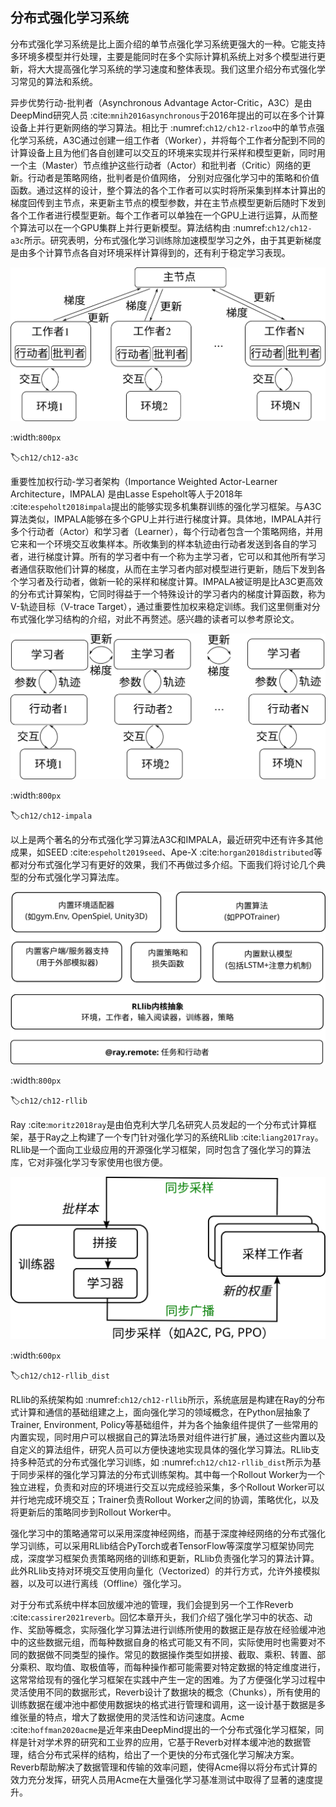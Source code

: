## 分布式强化学习系统

分布式强化学习系统是比上面介绍的单节点强化学习系统更强大的一种。它能支持多环境多模型并行处理，主要是能同时在多个实际计算机系统上对多个模型进行更新，将大大提高强化学习系统的学习速度和整体表现。我们这里介绍分布式强化学习常见的算法和系统。

异步优势行动-批判者（Asynchronous Advantage Actor-Critic，A3C）是由DeepMind研究人员 :cite:`mnih2016asynchronous`于2016年提出的可以在多个计算设备上并行更新网络的学习算法。相比于 :numref:`ch12/ch12-rlzoo`中的单节点强化学习系统，A3C通过创建一组工作者（Worker），并将每个工作者分配到不同的计算设备上且为他们各自创建可以交互的环境来实现并行采样和模型更新，同时用一个主（Master）节点维护这些行动者（Actor）和批判者（Critic）网络的更新。行动者是策略网络，批判者是价值网络， 分别对应强化学习中的策略和价值函数。通过这样的设计，整个算法的各个工作者可以实时将所采集到样本计算出的梯度回传到主节点，来更新主节点的模型参数，并在主节点模型更新后随时下发到各个工作者进行模型更新。每个工作者可以单独在一个GPU上进行运算，从而整个算法可以在一个GPU集群上并行更新模型。算法结构由 :numref:`ch12/ch12-a3c`所示。研究表明，分布式强化学习训练除加速模型学习之外，由于其更新梯度是由多个计算节点各自对环境采样计算得到的，还有利于稳定学习表现。

![A3C分布式算法架构](../img/ch12/ch12-a3c.png)

:width:`800px`

:label:`ch12/ch12-a3c`

重要性加权行动-学习者架构（Importance Weighted Actor-Learner Architecture，IMPALA) 是由Lasse Espeholt等人于2018年 :cite:`espeholt2018impala`提出的能够实现多机集群训练的强化学习框架。与A3C算法类似，IMPALA能够在多个GPU上并行进行梯度计算。具体地，IMPALA并行多个行动者（Actor）和学习者（Learner），每个行动者包含一个策略网络，并用它来和一个环境交互收集样本。所收集到的样本轨迹由行动者发送到各自的学习者，进行梯度计算。所有的学习者中有一个称为主学习者，它可以和其他所有学习者通信获取他们计算的梯度，从而在主学习者内部对模型进行更新，随后下发到各个学习者及行动者，做新一轮的采样和梯度计算。IMPALA被证明是比A3C更高效的分布式计算架构，它同时得益于一个特殊设计的学习者内的梯度计算函数，称为V-轨迹目标（V-trace Target），通过重要性加权来稳定训练。我们这里侧重对分布式强化学习结构的介绍，对此不再赘述。感兴趣的读者可以参考原论文。

![IMPALA分布式算法架构](../img/ch12/ch12-impala.png)

:width:`800px`

:label:`ch12/ch12-impala`

以上是两个著名的分布式强化学习算法A3C和IMPALA，最近研究中还有许多其他成果，如SEED :cite:`espeholt2019seed`、Ape-X :cite:`horgan2018distributed`等都对分布式强化学习有更好的效果，我们不再做过多介绍。下面我们将讨论几个典型的分布式强化学习算法库。

![RLlib系统架构](../img/ch12/ch12-rllib-arch.svg)

:width:`800px`

:label:`ch12/ch12-rllib`

Ray :cite:`moritz2018ray`是由伯克利大学几名研究人员发起的一个分布式计算框架，基于Ray之上构建了一个专门针对强化学习的系统RLlib :cite:`liang2017ray`。RLlib是一个面向工业级应用的开源强化学习框架，同时包含了强化学习的算法库，它对非强化学习专家使用也很方便。

![RLlib分布式训练](../img/ch12/ch12-rllib-distributed.svg)

:width:`600px`

:label:`ch12/ch12-rllib_dist`

RLlib的系统架构如 :numref:`ch12/ch12-rllib`所示，系统底层是构建在Ray的分布式计算和通信的基础组建之上，面向强化学习的领域概念，在Python层抽象了Trainer, Environment, Policy等基础组件，并为各个抽象组件提供了一些常用的内置实现，同时用户可以根据自己的算法场景对组件进行扩展，通过这些内置以及自定义的算法组件，研究人员可以方便快速地实现具体的强化学习算法。RLlib支持多种范式的分布式强化学习训练，如 :numref:`ch12/ch12-rllib_dist`所示为基于同步采样的强化学习算法的分布式训练架构。其中每一个Rollout Worker为一个独立进程，负责和对应的环境进行交互以完成经验采集，多个Rollout Worker可以并行地完成环境交互；Trainer负责Rollout Worker之间的协调，策略优化，以及将更新后的策略同步到Rollout Worker中。

强化学习中的策略通常可以采用深度神经网络，而基于深度神经网络的分布式强化学习训练，可以采用RLlib结合PyTorch或者TensorFlow等深度学习框架协同完成，深度学习框架负责策略网络的训练和更新，RLlib负责强化学习的算法计算。此外RLlib支持对环境交互使用向量化（Vectorized）的并行方式，允许外接模拟器，以及可以进行离线（Offline）强化学习。

对于分布式系统中样本回放缓冲池的管理，我们会提到另一个工作Reverb :cite:`cassirer2021reverb`。回忆本章开头，我们介绍了强化学习中的状态、动作、奖励等概念，实际强化学习算法进行训练所使用的数据正是存放在经验缓冲池中的这些数据元组，而每种数据自身的格式可能又有不同，实际使用时也需要对不同的数据做不同类型的操作。常见的数据操作类型如拼接、截取、乘积、转置、部分乘积、取均值、取极值等，而每种操作都可能需要对特定数据的特定维度进行，这常常给现有的强化学习框架在实践中产生一定的困难。为了方便强化学习过程中灵活使用不同的数据形式，Reverb设计了数据块的概念（Chunks），所有使用的训练数据在缓冲池中都使用数据块的格式进行管理和调用，这一设计基于数据是多维张量的特点，增大了数据使用的灵活性和访问速度。Acme :cite:`hoffman2020acme`是近年来由DeepMind提出的一个分布式强化学习框架，同样是针对学术界的研究和工业界的应用，它基于Reverb对样本缓冲池的数据管理，结合分布式采样的结构，给出了一个更快的分布式强化学习解决方案。Reverb帮助解决了数据管理和传输的效率问题，使得Acme得以将分布式计算的效力充分发挥，研究人员用Acme在大量强化学习基准测试中取得了显著的速度提升。